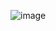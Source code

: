 ![image](https://github.com/AnujIstwal/stripe/assets/99342265/5163ad43-ec34-4287-bcba-f1488486ce80)
